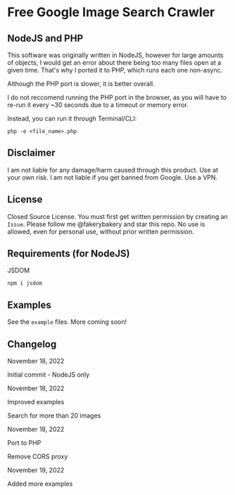 # Free Google Image Search Crawler

## NodeJS and PHP

This software was originally written in NodeJS, however for large amounts of objects, I would get an error about there being too many files open at a given time. That's why I ported it to PHP, which runs each one non-async.

Although the PHP port is slower, it is better overall.

I do not reccomend running the PHP port in the browser, as you will have to re-run it every ~30 seconds due to a timeout or memory error.

Instead, you can run it through Terminal/CLI:

```
php -e <file_name>.php
```

## Disclaimer

I am not liable for any damage/harm caused through this product. Use at your own risk. I am not liable if you get banned from Google. Use a VPN.

## License

Closed Source License. You must first get written permission by creating an `Issue`. Please follow me @fakerybakery and star this repo. No use is allowed, even for personal use, without prior written permission.

## Requirements (for NodeJS)
JSDOM
```
npm i jsdom
```

## Examples

See the `example` files. More coming soon!

## Changelog

November 18, 2022

Initial commit - NodeJS only

November 18, 2022

Improved examples

Search for more than 20 images

November 18, 2022

Port to PHP

Remove CORS proxy

November 19, 2022

Added more examples
